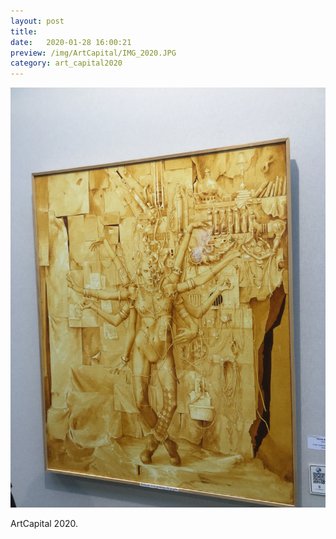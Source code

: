 ```yaml
---
layout: post
title: 
date:   2020-01-28 16:00:21
preview: /img/ArtCapital/IMG_2020.JPG
category: art_capital2020
---
```


![Picture 1](/img/ArtCapital/IMG_2020.JPG) 


ArtCapital 2020.


